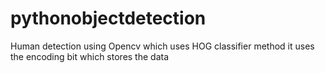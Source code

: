 # pythonobjectdetection
Human detection using Opencv which uses HOG classifier method
it uses the encoding bit which stores the data
